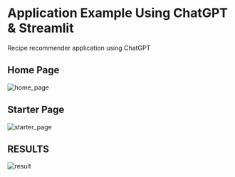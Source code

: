 # Application Example Using ChatGPT & Streamlit
Recipe recommender application using ChatGPT

## Home Page
![home_page](https://github.com/KAVINKUMAR1102/SMART-KITCHEN-RECIPE_RECOMMENDER/blob/main/homepage.jpg)
## Starter Page
![starter_page](https://github.com/KAVINKUMAR1102/SMART-KITCHEN-RECIPE_RECOMMENDER/blob/main/starterpage.jpg)
## RESULTS
![result](https://github.com/KAVINKUMAR1102/SMART-KITCHEN-RECIPE_RECOMMENDER/blob/main/result.jpg)
